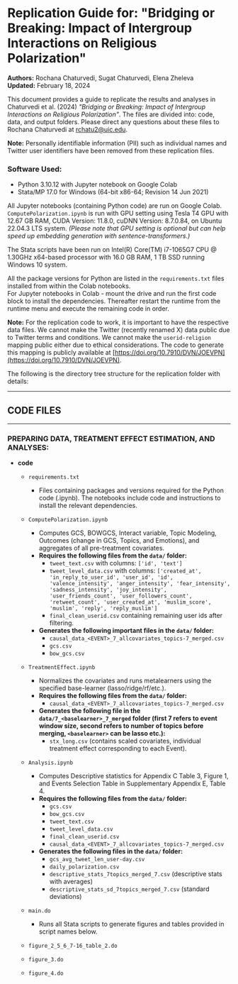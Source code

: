 # Replication Guide for: "Bridging or Breaking: Impact of Intergroup Interactions on Religious Polarization"  
**Authors:** Rochana Chaturvedi, Sugat Chaturvedi, Elena Zheleva  
**Updated:** February 18, 2024  

This document provides a guide to replicate the results and analyses in Chaturvedi et al. (2024) *"Bridging or Breaking: Impact of Intergroup Interactions on Religious Polarization"*. The files are divided into: code, data, and output folders. Please direct any questions about these files to Rochana Chaturvedi at [rchatu2@uic.edu](mailto:rchatu2@uic.edu).

**Note:** Personally identifiable information (PII) such as individual names and Twitter user identifiers have been removed from these replication files.

### Software Used:  
- Python 3.10.12 with Jupyter notebook on Google Colab  
- Stata/MP 17.0 for Windows (64-bit x86-64; Revision 14 Jun 2021)  

All Jupyter notebooks (containing Python code) are run on Google Colab. `ComputePolarization.ipynb` is run with GPU setting using Tesla T4 GPU with 12.67 GB RAM, CUDA Version: 11.8.0, cuDNN Version: 8.7.0.84, on Ubuntu 22.04.3 LTS system. *(Please note that GPU setting is optional but can help speed up embedding generation with sentence-transformers.)*

The Stata scripts have been run on Intel(R) Core(TM) i7-1065G7 CPU @ 1.30GHz x64-based processor with 16.0 GB RAM, 1 TB SSD running Windows 10 system.

All the package versions for Python are listed in the `requirements.txt` files installed from within the Colab notebooks.  
For Jupyter notebooks in Colab - mount the drive and run the first code block to install the dependencies. Thereafter restart the runtime from the runtime menu and execute the remaining code in order.

**Note:** For the replication code to work, it is important to have the respective data files. We cannot make the Twitter (recently renamed X) data public due to Twitter terms and conditions. We cannot make the `userid-religion` mapping public either due to ethical considerations. The code to generate this mapping is publicly available at [https://doi.org/10.7910/DVN/JOEVPN](https://doi.org/10.7910/DVN/JOEVPN).

The following is the directory tree structure for the replication folder with details:

---

## CODE FILES

---

### PREPARING DATA, TREATMENT EFFECT ESTIMATION, AND ANALYSES:
- **code**  
  - `requirements.txt`  
    - Files containing packages and versions required for the Python code (.ipynb). The notebooks include code and instructions to install the relevant dependencies.
  - `ComputePolarization.ipynb`  
    - Computes GCS, BOWGCS, Interact variable, Topic Modeling, Outcomes (change in GCS, Topics, and Emotions), and aggregates of all pre-treatment covariates.  
    - **Requires the following files from the `data/` folder:**  
      - `tweet_text.csv` with columns: `['id', 'text']`  
      - `tweet_level_data.csv` with columns: `['created_at', 'in_reply_to_user_id', 'user_id', 'id', 'valence_intensity', 'anger_intensity', 'fear_intensity', 'sadness_intensity', 'joy_intensity', 'user_friends_count', 'user_followers_count', 'retweet_count', 'user_created_at', 'muslim_score', 'muslim', 'reply', 'reply_muslim']`  
      - `final_clean_userid.csv` containing remaining user ids after filtering.  
    - **Generates the following important files in the `data/` folder:**  
      - `causal_data_<EVENT>_7_allcovariates_topics-7_merged.csv`  
      - `gcs.csv`  
      - `bow_gcs.csv`  
  - `TreatmentEffect.ipynb`  
    - Normalizes the covariates and runs metalearners using the specified base-learner (lasso/ridge/rf/etc.).  
    - **Requires the following files from the `data/` folder:**  
      - `causal_data_<EVENT>_7_allcovariates_topics-7_merged.csv`  
    - **Generates the following file in the `data/7_<baselearner>_7_merged` folder (first 7 refers to event window size, second refers to number of topics before merging, `<baselearner>` can be lasso etc.):**  
      - `stx_long.csv` (contains scaled covariates, individual treatment effect corresponding to each Event).  
  - `Analysis.ipynb`  
    - Computes Descriptive statistics for Appendix C Table 3, Figure 1, and Events Selection Table in Supplementary Appendix E, Table 4.  
    - **Requires the following files from the `data/` folder:**  
      - `gcs.csv`  
      - `bow_gcs.csv`  
      - `tweet_text.csv`  
      - `tweet_level_data.csv`  
      - `final_clean_userid.csv`  
      - `causal_data_<EVENT>_7_allcovariates_topics-7_merged.csv`  
    - **Generates the following files in the `data/` folder:**  
      - `gcs_avg_tweet_len_user-day.csv`  
      - `daily_polarization.csv`  
      - `descriptive_stats_7topics_merged_7.csv` (descriptive stats with averages)  
      - `descriptive_stats_sd_7topics_merged_7.csv` (standard deviations)  

  - `main.do`  
    - Runs all Stata scripts to generate figures and tables provided in script names below.  
  - `figure_2_5_6_7-16_table_2.do`  
  - `figure_3.do`  
  - `figure_4.do`  
